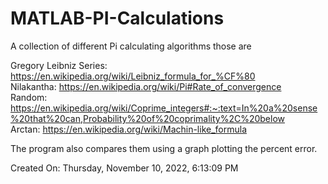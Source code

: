 # MATLAB-PI-Calculations
A collection of different Pi calculating algorithms those are 

Gregory Leibniz Series: https://en.wikipedia.org/wiki/Leibniz_formula_for_%CF%80 \
Nilakantha: https://en.wikipedia.org/wiki/Pi#Rate_of_convergence \
Random: https://en.wikipedia.org/wiki/Coprime_integers#:~:text=In%20a%20sense%20that%20can,Probability%20of%20coprimality%2C%20below \
Arctan: https://en.wikipedia.org/wiki/Machin-like_formula

The program also compares them using a graph plotting the percent error.

Created On: Thursday, November 10, 2022, 6:13:09 PM
